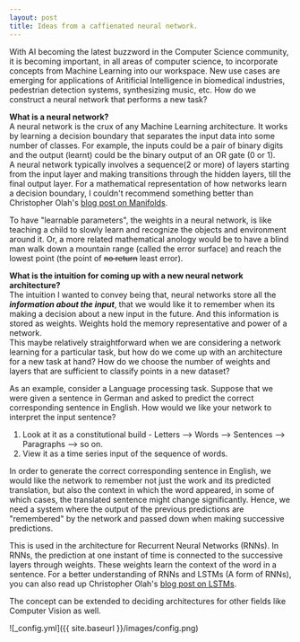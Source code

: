 ```yaml
---
layout: post
title: Ideas from a caffienated neural network.
---
```


With AI becoming the latest buzzword in the Computer Science community, it is becoming important, in all areas of computer science, to incorporate concepts from Machine Learning into our workspace. New use cases are emerging for applications of Aritificial Intelligence in biomedical industries, pedestrian detection systems, synthesizing music, etc. How do we construct a neural network that performs a new task?

__What is a neural network?__  
A neural network is the crux of any Machine Learning architecture. It works by learning a decision boundary that separates the input data into some number of classes. For example, the inputs could be a pair of binary digits and the output (learnt) could be the binary output of an OR gate (0 or 1).   
A neural network typically involves a sequence(2 or more) of layers starting from the input layer and making transitions through the hidden layers, till the final output layer. For a mathematical representation of how networks learn a decision boundary, I couldn't recommend something better than Christopher Olah's [blog post on Manifolds](http://colah.github.io/posts/2014-03-NN-Manifolds-Topology/).  

To have "learnable parameters", the weights in a neural network, is like teaching a child to slowly learn and recognize the objects and environment around it. Or, a more related mathematical anology would be to have a blind man walk down a mountain range (called the error surface) and reach the lowest point (the point of ~~no return~~ least error).  

__What is the intuition for coming up with a new neural network architecture?__  
The intuition I wanted to convey being that, neural networks store all the ***information about the input***, that we would like it to remember when its making a decision about a new input in the future. And this information is stored as weights. Weights hold the memory representative and power of a network.    
This maybe relatively straightforward when we are considering a network learning for a particular task, but how do we come up with an architecture for a new task at hand? How do we choose the number of weights and layers that are sufficient to classify points in a new dataset? 

As an example, consider a Language processing task. Suppose that we were given a sentence in German and asked to predict the correct corresponding sentence in English. How would we like your network to interpret the input sentence?  

1. Look at it as a constitutional build - Letters --> Words --> Sentences --> Paragraphs --> so on.
2. View it as a time series input of the sequence of words.  

In order to generate the correct corresponding sentence in English, we would like the network to remember not just the work and its predicted translation, but also the context in which the word appeared, in some of which cases, the translated sentence might change significantly. Hence, we need a system where the output of the previous predictions are "remembered" by the network and passed down when making successive predictions.  

This is used in the architecture for Recurrent Neural Networks (RNNs). In RNNs, the prediction at one instant of time is connected to the successive layers through weights. These weights learn the context of the word in a sentence. 
For a better understanding of RNNs and LSTMs (A form of RNNs), you can also read up Christopher Olah's [blog post on LSTMs](http://colah.github.io/posts/2015-08-Understanding-LSTMs/).

The concept can be extended to deciding architectures for other fields like Computer Vision as well.

![_config.yml]({{ site.baseurl }}/images/config.png)


